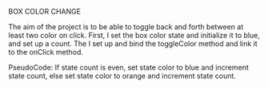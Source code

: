 BOX COLOR CHANGE

The aim of the project is to be able to toggle back and forth between at least two color on click.
First, I set the box color state and initialize it to blue, and set up a count. The I set up and bind the toggleColor method and link it to the onClick method.

PseudoCode:
If state count is even, set state color to blue and increment state count, else set state color to orange and increment state count.







